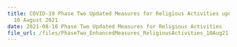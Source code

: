 ```yaml
---
title: COVID-19 Phase Two Updated Measures for Religious Activities updated on
  10 August 2021
date: 2021-08-10 Phase Two Updated Measures for Religious Activities
file_url: /files/PhaseTwo_EnhancedMeasures_ReligiousActivities_10Aug21.pdf
---
```


